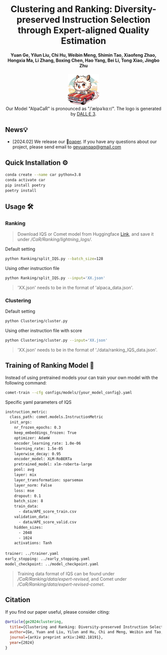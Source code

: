 <h1 align="center">Clustering and Ranking: Diversity-preserved Instruction Selection through Expert-aligned Quality Estimation</h1>
<!-- Clustering and Ranking: Diversity-preserved Instruction Selection through Expert-aligned Quality Estimation -->
<h4 align="center"> Yuan Ge, Yilun Liu, Chi Hu, Weibin Meng, Shimin Tao, Xiaofeng Zhao, Hongxia Ma, Li Zhang, Boxing Chen, Hao Yang, Bei Li, Tong Xiao, Jingbo Zhu</h4>

<p align="center">
    <img src="pic/alpacar.png" width="20%"> <br>
    Our Model "AlpaCaR" is pronounced as "/ˈælpəˈkɑːr/". The logo is generated by <a href="https://chat.openai.com">DALL·E 3</a>.
</p>

## News💡
- [2024.02] We release our 📄<a href="https://arxiv.org/abs/2402.18191">paper</a>. If you have any questions about our project, please send email to geyuanqaq@gmail.com

## Quick Installation ⚙️
```bash
conda create --name car python=3.8
conda activate car
pip install poetry
poetry install
```

## Usage 🛠

### Ranking

> Download IQS or Comet model from Huggingface <a href="https://huggingface.co/GyQAQ/Instruction-quality-scoring">Link</a>, and save it under */CaR/Ranking/lightning_logs/*.

Default setting
```bash
python Ranking/split_IQS.py --batch_size=128
```

Using other instruction file
```bash
python Ranking/split_IQS.py --input='XX.json'
```
> 'XX.json' needs to be in the format of 'alpaca_data.json'.


### Clustering

Default setting
```bash
python Clustering/cluster.py
```

Using other instruction file with score
```bash
python Clustering/cluster.py --input='XX.json'
```
> 'XX.json' needs to be in the format of './data/ranking_IQS_data.json'.

## Training of Ranking Model 📜

Instead of using pretrained models your can train your own model with the following command:
```bash
comet-train --cfg configs/models/{your_model_config}.yaml
```

Specific yaml parameters of IQS 
```bash
instruction_metric:
  class_path: comet.models.InstructionMetric
  init_args:
    nr_frozen_epochs: 0.3
    keep_embeddings_frozen: True
    optimizer: AdamW
    encoder_learning_rate: 1.0e-06
    learning_rate: 1.5e-05
    layerwise_decay: 0.95
    encoder_model: XLM-RoBERTa
    pretrained_model: xlm-roberta-large
    pool: avg
    layer: mix
    layer_transformation: sparsemax
    layer_norm: False
    loss: mse
    dropout: 0.1
    batch_size: 8
    train_data: 
      - data/APE_score_train.csv
    validation_data: 
      - data/APE_score_valid.csv
    hidden_sizes:
      - 2048
      - 1024
    activations: Tanh
      
trainer: ../trainer.yaml
early_stopping: ../early_stopping.yaml
model_checkpoint: ../model_checkpoint.yaml
```
> Training data format of IQS can be found under */CaR/Ranking/data/expert-revised*, and Comet under */CaR/Ranking/data/expert-revised-comet*.

## Citation 
If you find our paper useful, please consider citing:
```bibtex
@article{ge2024clustering,
  title={Clustering and Ranking: Diversity-preserved Instruction Selection through Expert-aligned Quality Estimation},
  author={Ge, Yuan and Liu, Yilun and Hu, Chi and Meng, Weibin and Tao, Shimin and Zhao, Xiaofeng and Ma, Hongxia and Zhang, Li and Yang, Hao and Xiao, Tong},
  journal={arXiv preprint arXiv:2402.18191},
  year={2024}
}
```
